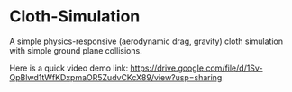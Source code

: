 # Cloth-Simulation
A simple physics-responsive (aerodynamic drag, gravity) cloth simulation with simple ground plane collisions.

Here is a quick video demo link: https://drive.google.com/file/d/1Sv-QpBlwd1tWfKDxpmaOR5ZudvCKcX89/view?usp=sharing 
